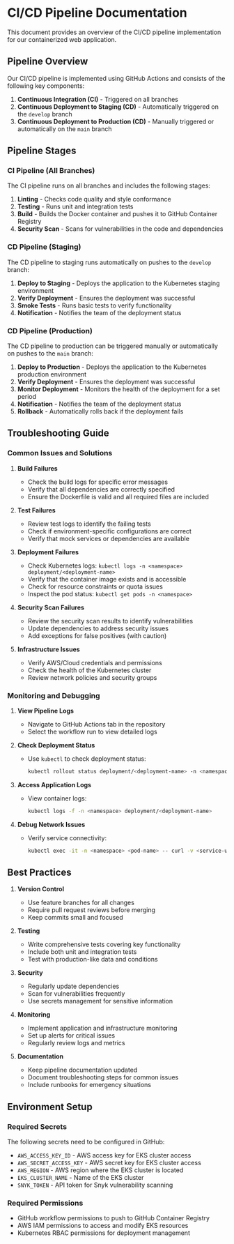 # CI/CD Pipeline Documentation

This document provides an overview of the CI/CD pipeline implementation for our containerized web application.

## Pipeline Overview

Our CI/CD pipeline is implemented using GitHub Actions and consists of the following key components:

1. **Continuous Integration (CI)** - Triggered on all branches
2. **Continuous Deployment to Staging (CD)** - Automatically triggered on the `develop` branch
3. **Continuous Deployment to Production (CD)** - Manually triggered or automatically on the `main` branch

## Pipeline Stages

### CI Pipeline (All Branches)

The CI pipeline runs on all branches and includes the following stages:

1. **Linting** - Checks code quality and style conformance
2. **Testing** - Runs unit and integration tests
3. **Build** - Builds the Docker container and pushes it to GitHub Container Registry
4. **Security Scan** - Scans for vulnerabilities in the code and dependencies

### CD Pipeline (Staging)

The CD pipeline to staging runs automatically on pushes to the `develop` branch:

1. **Deploy to Staging** - Deploys the application to the Kubernetes staging environment
2. **Verify Deployment** - Ensures the deployment was successful
3. **Smoke Tests** - Runs basic tests to verify functionality
4. **Notification** - Notifies the team of the deployment status

### CD Pipeline (Production)

The CD pipeline to production can be triggered manually or automatically on pushes to the `main` branch:

1. **Deploy to Production** - Deploys the application to the Kubernetes production environment
2. **Verify Deployment** - Ensures the deployment was successful
3. **Monitor Deployment** - Monitors the health of the deployment for a set period
4. **Notification** - Notifies the team of the deployment status
5. **Rollback** - Automatically rolls back if the deployment fails

## Troubleshooting Guide

### Common Issues and Solutions

1. **Build Failures**
   - Check the build logs for specific error messages
   - Verify that all dependencies are correctly specified
   - Ensure the Dockerfile is valid and all required files are included

2. **Test Failures**
   - Review test logs to identify the failing tests
   - Check if environment-specific configurations are correct
   - Verify that mock services or dependencies are available

3. **Deployment Failures**
   - Check Kubernetes logs: `kubectl logs -n <namespace> deployment/<deployment-name>`
   - Verify that the container image exists and is accessible
   - Check for resource constraints or quota issues
   - Inspect the pod status: `kubectl get pods -n <namespace>`

4. **Security Scan Failures**
   - Review the security scan results to identify vulnerabilities
   - Update dependencies to address security issues
   - Add exceptions for false positives (with caution)

5. **Infrastructure Issues**
   - Verify AWS/Cloud credentials and permissions
   - Check the health of the Kubernetes cluster
   - Review network policies and security groups

### Monitoring and Debugging

1. **View Pipeline Logs**
   - Navigate to GitHub Actions tab in the repository
   - Select the workflow run to view detailed logs

2. **Check Deployment Status**
   - Use `kubectl` to check deployment status:
     ```bash
     kubectl rollout status deployment/<deployment-name> -n <namespace>
     ```

3. **Access Application Logs**
   - View container logs:
     ```bash
     kubectl logs -f -n <namespace> deployment/<deployment-name>
     ```

4. **Debug Network Issues**
   - Verify service connectivity:
     ```bash
     kubectl exec -it -n <namespace> <pod-name> -- curl -v <service-url>
     ```

## Best Practices

1. **Version Control**
   - Use feature branches for all changes
   - Require pull request reviews before merging
   - Keep commits small and focused

2. **Testing**
   - Write comprehensive tests covering key functionality
   - Include both unit and integration tests
   - Test with production-like data and conditions

3. **Security**
   - Regularly update dependencies
   - Scan for vulnerabilities frequently
   - Use secrets management for sensitive information

4. **Monitoring**
   - Implement application and infrastructure monitoring
   - Set up alerts for critical issues
   - Regularly review logs and metrics

5. **Documentation**
   - Keep pipeline documentation updated
   - Document troubleshooting steps for common issues
   - Include runbooks for emergency situations

## Environment Setup

### Required Secrets

The following secrets need to be configured in GitHub:

- `AWS_ACCESS_KEY_ID` - AWS access key for EKS cluster access
- `AWS_SECRET_ACCESS_KEY` - AWS secret key for EKS cluster access
- `AWS_REGION` - AWS region where the EKS cluster is located
- `EKS_CLUSTER_NAME` - Name of the EKS cluster
- `SNYK_TOKEN` - API token for Snyk vulnerability scanning

### Required Permissions

- GitHub workflow permissions to push to GitHub Container Registry
- AWS IAM permissions to access and modify EKS resources
- Kubernetes RBAC permissions for deployment management